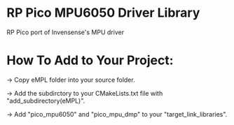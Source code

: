 # RP Pico MPU6050 Driver Library

RP Pico port of Invensense's MPU driver

# How To Add to Your Project:

-> Copy eMPL folder into your source folder.

-> Add the subdirctory to your CMakeLists.txt file with "add_subdirectory(eMPL)".

-> Add "pico_mpu6050" and "pico_mpu_dmp" to your "target_link_libraries".
